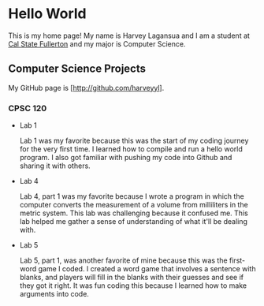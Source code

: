 # Hello World

This is my home page! My name is Harvey Lagansua and I am a student at [Cal State Fullerton](http://www.fullerton.edu/) and my major is Computer Science.

## Computer Science Projects

My GitHub page is [http://github.com/harveyyl].

### CPSC 120

* Lab 1

    Lab 1 was my favorite because this was the start of my coding journey for the very first time. I learned how to compile and run a hello world program. I also got familiar with pushing my code into Github and sharing it with others. 

* Lab 4

    Lab 4, part 1 was my favorite because I wrote a program in which the computer converts the measurement of a volume from milliliters in the metric system. This lab was challenging because it confused me. This lab helped me gather a sense of understanding of what it'll be dealing with.

* Lab 5

    Lab 5, part 1, was another favorite of mine because this was the first-word game I coded. I created a word game that involves a sentence with blanks, and players will fill in the blanks with their guesses and see if they got it right. It was fun coding this because I learned how to make arguments into code. 